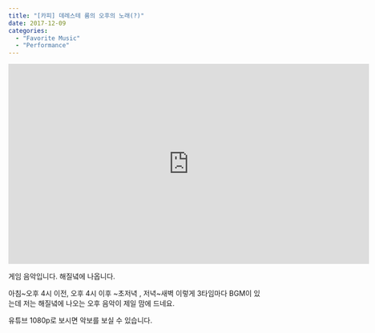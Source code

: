 ```yaml
---
title: "[카피] 데레스테 룸의 오후의 노래(?)"
date: 2017-12-09
categories: 
  - "Favorite Music"
  - "Performance"
---
```


<iframe width="720" height="400" src="https://www.youtube.com/embed/JdTnFpU9KJc" frameborder="0" allowfullscreen="allowfullscreen" data-mce-fragment="1"></iframe>

게임 음악입니다. 해질녘에 나옵니다.

아침~오후 4시 이전, 오후 4시 이후 ~초저녁 , 저녁~새벽 이렇게 3타임마다 BGM이 있는데 저는 해질녘에 나오는 오후 음악이 제일 맘에 드네요.

유튜브 1080p로 보시면 악보를 보실 수 있습니다.
